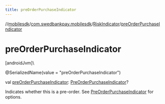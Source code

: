 ```yaml
---
title: preOrderPurchaseIndicator
---
```

//[mobilesdk](../../../index.html)/[com.swedbankpay.mobilesdk](../index.html)/[RiskIndicator](index.html)/[preOrderPurchaseIndicator](pre-order-purchase-indicator.html)



# preOrderPurchaseIndicator



[androidJvm]\




@SerializedName(value = "preOrderPurchaseIndicator")



val [preOrderPurchaseIndicator](pre-order-purchase-indicator.html): [PreOrderPurchaseIndicator](../-pre-order-purchase-indicator/index.html)?



Indicates whether this is a pre-order. See [PreOrderPurchaseIndicator](../-pre-order-purchase-indicator/index.html) for options.




